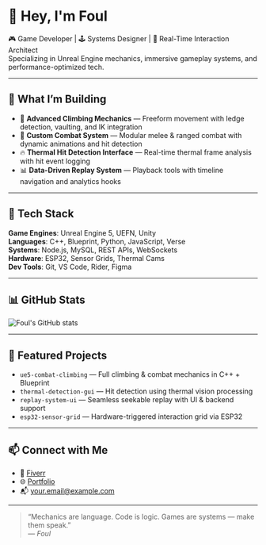 # 👋 Hey, I'm Foul

🎮 Game Developer | 🕹️ Systems Designer | 🧠 Real-Time Interaction Architect  
Specializing in Unreal Engine mechanics, immersive gameplay systems, and performance-optimized tech.

---

## 🚀 What I’m Building

- 🧗 **Advanced Climbing Mechanics** — Freeform movement with ledge detection, vaulting, and IK integration
- 🥊 **Custom Combat System** — Modular melee & ranged combat with dynamic animations and hit detection
- 🔥 **Thermal Hit Detection Interface** — Real-time thermal frame analysis with hit event logging
- 📊 **Data-Driven Replay System** — Playback tools with timeline navigation and analytics hooks

---

## 🧰 Tech Stack

**Game Engines**: Unreal Engine 5, UEFN, Unity  
**Languages**: C++, Blueprint, Python, JavaScript, Verse  
**Systems**: Node.js, MySQL, REST APIs, WebSockets  
**Hardware**: ESP32, Sensor Grids, Thermal Cams  
**Dev Tools**: Git, VS Code, Rider, Figma

---

## 📊 GitHub Stats

![Foul's GitHub stats](https://github-readme-stats.vercel.app/api?username=your-username&show_icons=true&theme=radical)

---

## 🧩 Featured Projects

- `ue5-combat-climbing` — Full climbing & combat mechanics in C++ + Blueprint
- `thermal-detection-gui` — Hit detection using thermal vision processing
- `replay-system-ui` — Seamless seekable replay with UI & backend support
- `esp32-sensor-grid` — Hardware-triggered interaction grid via ESP32

---

## 📫 Connect with Me

- 🧪 [Fiverr](https://www.fiverr.com/your-username)
- 🌐 [Portfolio](https://yourwebsite.com)
- 📬 your.email@example.com

---

> “Mechanics are language. Code is logic. Games are systems — make them speak.”  
> — *Foul*
